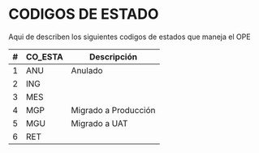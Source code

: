 # CODIGOS DE ESTADO
Aqui de describen los siguientes codigos de estados que maneja el OPE

| #  |CO_ESTA| Descripción                  |
|----|--------|------------------------------|
| 1  | ANU    | Anulado                     |
| 2  | ING    |                         |
| 3  | MES    |                             |
| 4  | MGP    | Migrado a Producción         |
| 5  | MGU    | Migrado a UAT                |
| 6  | RET    |                          |
